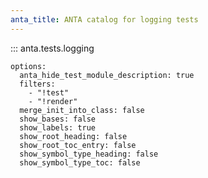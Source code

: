 ```yaml
---
anta_title: ANTA catalog for logging tests
---
```


<!--
  ~ Copyright (c) 2023-2025 Arista Networks, Inc.
  ~ Use of this source code is governed by the Apache License 2.0
  ~ that can be found in the LICENSE file.
  -->

::: anta.tests.logging

    options:
      anta_hide_test_module_description: true
      filters:
        - "!test"
        - "!render"
      merge_init_into_class: false
      show_bases: false
      show_labels: true
      show_root_heading: false
      show_root_toc_entry: false
      show_symbol_type_heading: false
      show_symbol_type_toc: false
